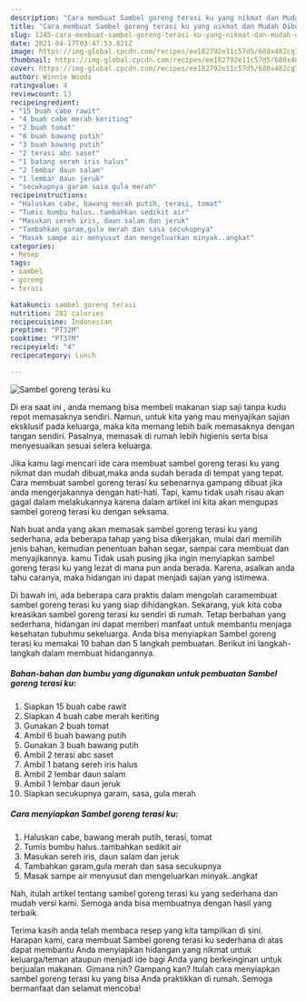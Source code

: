 ```yaml
---
description: "Cara membuat Sambel goreng terasi ku yang nikmat dan Mudah Dibuat"
title: "Cara membuat Sambel goreng terasi ku yang nikmat dan Mudah Dibuat"
slug: 1245-cara-membuat-sambel-goreng-terasi-ku-yang-nikmat-dan-mudah-dibuat
date: 2021-04-17T03:47:53.821Z
image: https://img-global.cpcdn.com/recipes/ee182792e11c57d5/680x482cq70/sambel-goreng-terasi-ku-foto-resep-utama.jpg
thumbnail: https://img-global.cpcdn.com/recipes/ee182792e11c57d5/680x482cq70/sambel-goreng-terasi-ku-foto-resep-utama.jpg
cover: https://img-global.cpcdn.com/recipes/ee182792e11c57d5/680x482cq70/sambel-goreng-terasi-ku-foto-resep-utama.jpg
author: Winnie Woods
ratingvalue: 4
reviewcount: 13
recipeingredient:
- "15 buah cabe rawit"
- "4 buah cabe merah keriting"
- "2 buah tomat"
- "6 buah bawang putih"
- "3 buah bawang putih"
- "2 terasi abc saset"
- "1 batang sereh iris halus"
- "2 lembar daun salam"
- "1 lembar daun jeruk"
- "secukupnya garam sasa gula merah"
recipeinstructions:
- "Haluskan cabe, bawang merah putih, terasi, tomat"
- "Tumis bumbu halus..tambahkan sedikit air"
- "Masukan sereh iris, daun salam dan jeruk"
- "Tambahkan garam,gula merah dan sasa secukupnya"
- "Masak sampe air menyusut dan mengeluarkan minyak..angkat"
categories:
- Resep
tags:
- sambel
- goreng
- terasi

katakunci: sambel goreng terasi 
nutrition: 281 calories
recipecuisine: Indonesian
preptime: "PT32M"
cooktime: "PT37M"
recipeyield: "4"
recipecategory: Lunch

---
```



![Sambel goreng terasi ku](https://img-global.cpcdn.com/recipes/ee182792e11c57d5/680x482cq70/sambel-goreng-terasi-ku-foto-resep-utama.jpg)

Di era  saat ini , anda memang bisa membeli makanan siap saji tanpa kudu repot memasaknya sendiri. Namun, untuk kita yang mau menyajikan sajian eksklusif pada keluarga, maka kita memang lebih baik memasaknya dengan tangan sendiri. Pasalnya, memasak di rumah lebih higienis serta bisa menyesuaikan sesuai selera keluarga.

Jika kamu lagi mencari ide cara membuat sambel goreng terasi ku yang nikmat dan mudah dibuat,maka anda sudah berada di tempat yang tepat. Cara membuat sambel goreng terasi ku  sebenarnya gampang dibuat jika anda mengerjakannya dengan hati-hati. Tapi, kamu tidak usah risau akan gagal dalam melakukannya 
karena dalam artikel ini kita akan mengupas sambel goreng terasi ku dengan seksama.  



Nah buat anda yang akan memasak sambel goreng terasi ku yang sederhana, ada beberapa tahap yang bisa dikerjakan, mulai dari memilih jenis bahan, kemudian penentuan bahan segar, sampai cara membuat dan menyajikannya. kamu Tidak usah pusing jika ingin menyiapkan sambel goreng terasi ku yang lezat di mana pun anda berada. Karena, asalkan anda  tahu caranya, maka hidangan ini dapat menjadi sajian yang istimewa.

Di bawah ini, ada beberapa cara praktis  dalam mengolah caramembuat sambel goreng terasi ku yang siap dihidangkan. Sekarang, yuk kita coba kreasikan sambel goreng terasi ku sendiri di rumah. Tetap berbahan yang sederhana, hidangan ini dapat memberi manfaat untuk membantu menjaga kesehatan tubuhmu sekeluarga. Anda bisa menyiapkan Sambel goreng terasi ku memakai 10 bahan dan 5 langkah pembuatan. Berikut ini langkah-langkah dalam membuat hidangannya.

<!--inarticleads1-->

##### Bahan-bahan dan bumbu yang digunakan untuk pembuatan Sambel goreng terasi ku:

1. Siapkan 15 buah cabe rawit
1. Siapkan 4 buah cabe merah keriting
1. Gunakan 2 buah tomat
1. Ambil 6 buah bawang putih
1. Gunakan 3 buah bawang putih
1. Ambil 2 terasi abc saset
1. Ambil 1 batang sereh iris halus
1. Ambil 2 lembar daun salam
1. Ambil 1 lembar daun jeruk
1. Siapkan secukupnya garam, sasa, gula merah




<!--inarticleads2-->

##### Cara menyiapkan Sambel goreng terasi ku:

1. Haluskan cabe, bawang merah putih, terasi, tomat
1. Tumis bumbu halus..tambahkan sedikit air
1. Masukan sereh iris, daun salam dan jeruk
1. Tambahkan garam,gula merah dan sasa secukupnya
1. Masak sampe air menyusut dan mengeluarkan minyak..angkat




Nah, itulah artikel tentang  sambel goreng terasi ku  yang sederhana dan mudah versi kami. Semoga anda bisa membuatnya dengan hasil yang terbaik. 

Terima kasih anda telah membaca resep yang kita tampilkan di sini. Harapan kami, cara membuat  Sambel goreng terasi ku sederhana di atas dapat membantu Anda menyiapkan hidangan yang nikmat untuk keluarga/teman ataupun menjadi ide bagi Anda yang berkeinginan untuk berjualan makanan. Gimana nih? Gampang kan? Itulah cara menyiapkan sambel goreng terasi ku yang bisa Anda praktikkan di rumah. Semoga bermanfaat dan selamat mencoba!

